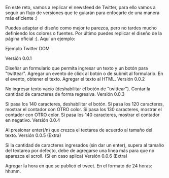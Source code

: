 En este reto, vamos a replicar el newsfeed de Twitter, para ello vamos a seguir un flujo de versiones que te guiarán para enfocarte de una manera más eficiente :)

Puedes adaptar el diseño como mejor te parezca, pero no tardes mucho definiendo los colores o fuentes. Por último puedes replicar el diseño de la página oficial :). Aquí un ejemplo:

Ejemplo Twitter DOM

Versión 0.0.1

Diseñar un formulario que permita ingresar un texto y un botón para "twittear".
Agregar un evento de click al botón o de submit al formulario.
En el evento, obtener el texto.
Agregar el texto al HTML.
Versión 0.0.2

No ingresar texto vacío (deshabilitar el botón de "twittear").
Contar la cantidad de caracteres de forma regresiva.
Versión 0.0.3

Si pasa los 140 caracteres, deshabilitar el botón.
Si pasa los 120 caracteres, mostrar el contador con OTRO color.
Si pasa los 130 caracteres, mostrar el contador con OTRO color.
Si pasa los 140 caracteres, mostrar el contador en negativo.
Versión 0.0.4

Al presionar enter(/n) que crezca el textarea de acuerdo al tamaño del texto.
Versión 0.0.5 (Extra)

Si la cantidad de caracteres ingresados (sin dar un enter), supera al tamaño del textarea por defecto, debe de agregarse una línea más para que no aparezca el scroll. (Si en caso aplica)
Versión 0.0.6 (Extra)

Agregar la hora en que se publicó el tweet. En el formato de 24 horas: hh:mm.